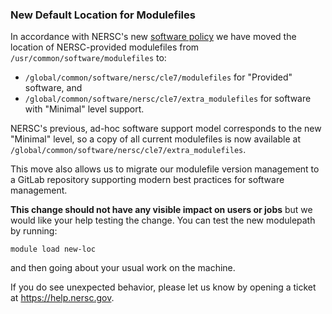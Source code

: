 ### New Default Location for Modulefiles

In accordance with NERSC's new 
[software policy](https://docs.nersc.gov/policies/software-policy/)
we have moved the location of NERSC-provided modulefiles from 
`/usr/common/software/modulefiles` to: 
- `/global/common/software/nersc/cle7/modulefiles` for "Provided" software, and 
- `/global/common/software/nersc/cle7/extra_modulefiles` for software with 
"Minimal" level support. 

NERSC's previous, ad-hoc software support model corresponds to the new "Minimal"
level, so a copy of all current modulefiles is now available at 
`/global/common/software/nersc/cle7/extra_modulefiles`.

This move also allows us to migrate our modulefile version management to 
a GitLab repository supporting modern best practices for software management.

**This change should not have any visible impact on users or jobs** but
we would like your help testing the change. You can test the new modulepath by
running:
```
module load new-loc
```
and then going about your usual work on the machine.

If you do see unexpected behavior, please let us know by opening a ticket 
at <https://help.nersc.gov>.

